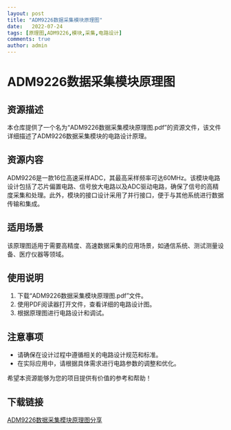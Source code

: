 ```yaml
---
layout: post
title: "ADM9226数据采集模块原理图"
date:   2022-07-24
tags: [原理图,ADM9226,模块,采集,电路设计]
comments: true
author: admin
---
```

# ADM9226数据采集模块原理图

## 资源描述

本仓库提供了一个名为“ADM9226数据采集模块原理图.pdf”的资源文件，该文件详细描述了ADM9226数据采集模块的电路设计原理。

## 资源内容

ADM9226是一款16位高速采样ADC，其最高采样频率可达60MHz。该模块电路设计包括了芯片偏置电路、信号放大电路以及ADC驱动电路，确保了信号的高精度采集和处理。此外，模块的接口设计采用了并行接口，便于与其他系统进行数据传输和集成。

## 适用场景

该原理图适用于需要高精度、高速数据采集的应用场景，如通信系统、测试测量设备、医疗仪器等领域。

## 使用说明

1. 下载“ADM9226数据采集模块原理图.pdf”文件。
2. 使用PDF阅读器打开文件，查看详细的电路设计图。
3. 根据原理图进行电路设计和调试。

## 注意事项

- 请确保在设计过程中遵循相关的电路设计规范和标准。
- 在实际应用中，请根据具体需求进行电路参数的调整和优化。

希望本资源能够为您的项目提供有价值的参考和帮助！

## 下载链接

[ADM9226数据采集模块原理图分享](https://pan.quark.cn/s/abefb262feb5)